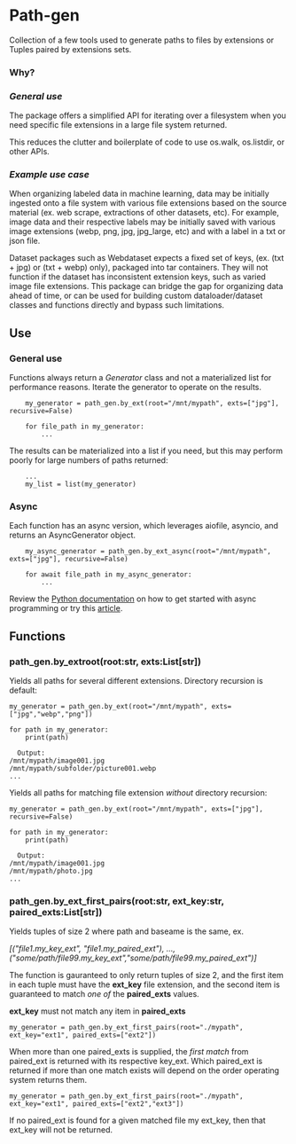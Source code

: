 # Path-gen

Collection of a few tools used to generate paths to files by extensions or Tuples paired by extensions sets.

### Why?

### _General use_
The package offers a simplified API for iterating over a filesystem when you need specific file extensions in a large file system returned.

This reduces the clutter and boilerplate of code to use os.walk, os.listdir, or other APIs. 

### _Example use case_
When organizing labeled data in machine learning, data may be initially ingested onto a file system with various file extensions based on the source material (ex. web scrape, extractions of other datasets, etc).  For example, image data and their respective labels may be initially saved with various image extensions (webp, png, jpg, jpg_large, etc) and with a label in a txt or json file. 

Dataset packages such as Webdataset expects a fixed set of keys, (ex. (txt + jpg) or (txt + webp) only), packaged into tar containers. They will not function if the dataset has inconsistent extension keys, such as varied image file extensions. This package can bridge the gap for organizing data ahead of time, or can be used for building custom dataloader/dataset classes and functions directly and bypass such limitations.

## Use

### General use

Functions always return a *Generator* class and not a materialized list for performance reasons. Iterate the generator to operate on the results.

        my_generator = path_gen.by_ext(root="/mnt/mypath", exts=["jpg"], recursive=False)

        for file_path in my_generator:
            ...

The results can be materialized into a list if you need, but this may perform poorly for large numbers of paths returned:

        ...
        my_list = list(my_generator)

### Async

Each function has an async version, which leverages aiofile, asyncio, and returns an AsyncGenerator object.

        my_async_generator = path_gen.by_ext_async(root="/mnt/mypath", exts=["jpg"], recursive=False)

        for await file_path in my_async_generator:
            ...

Review the [Python documentation](https://docs.python.org/3/library/asyncio-task.html) on how to get started with async programming or try this [article](https://realpython.com/python-async-features/). 


## Functions

### path_gen.by_extroot(root:str, exts:List[str])

Yields all paths for several different extensions. Directory recursion is default:

    my_generator = path_gen.by_ext(root="/mnt/mypath", exts=["jpg","webp","png"])

    for path in my_generator:
        print(path)
    
      Output:
    /mnt/mypath/image001.jpg
    /mnt/mypath/subfolder/picture001.webp
    ...

Yields all paths for matching file extension *without* directory recursion:

    my_generator = path_gen.by_ext(root="/mnt/mypath", exts=["jpg"], recursive=False)

    for path in my_generator:
        print(path)

      Output:
    /mnt/mypath/image001.jpg
    /mnt/mypath/photo.jpg
    ...

### path_gen.by_ext_first_pairs(root:str, ext_key:str, paired_exts:List[str])

Yields tuples of size 2 where path and baseame is the same, ex. 

_[("file1.my_key_ext", "file1.my_paired_ext"), ..., ("some/path/file99.my_key_ext","some/path/file99.my_paired_ext")]_

The function is gauranteed to only return tuples of size 2, and the first item in each tuple must have the **ext_key** file extension, and the second item is guaranteed to match *one of* the **paired_exts** values.

**ext_key** must not match any item in **paired_exts**

    my_generator = path_gen.by_ext_first_pairs(root="./mypath", ext_key="ext1", paired_exts=["ext2"])

When more than one paired_exts is supplied, the *first match* from paired_ext is returned with its respective key_ext.  Which paired_ext is returned if more than one match exists will depend on the order operating system returns them.

    my_generator = path_gen.by_ext_first_pairs(root="./mypath", ext_key="ext1", paired_exts=["ext2","ext3"])

If no paired_ext is found for a given matched file my ext_key, then that ext_key will not be returned. 

